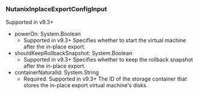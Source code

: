 ### NutanixInplaceExportConfigInput
Supported in v9.3+

- powerOn: System.Boolean
  - Supported in v9.3+
Specifies whether to start the virtual machine after the in-place export.
- shouldKeepRollbackSnapshot: System.Boolean
  - Supported in v9.3+
Specifies whether to keep the rollback snapshot after the in-place export.
- containerNaturalId: System.String
  - Required. Supported in v9.3+
The ID of the storage container that stores the in-place export virtual machine's disks.
